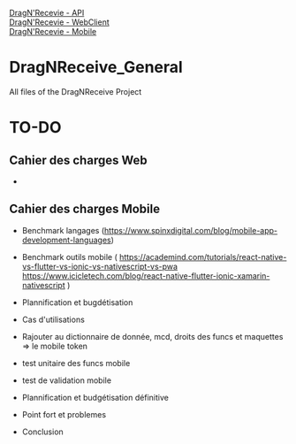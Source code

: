 [DragN'Recevie - API](https://github.com/KadenHD/DragNReceive_API/)<br>
[DragN'Recevie - WebClient](https://github.com/KadenHD/DragNReceive_WebClient/)<br>
[DragN'Recevie - Mobile](https://github.com/KadenHD/DragNReceive_Mobile/)
# DragNReceive_General
 All files of the DragNReceive Project

# TO-DO

## Cahier des charges Web
- 

## Cahier des charges Mobile
- Benchmark langages (https://www.spinxdigital.com/blog/mobile-app-development-languages)
- Benchmark outils mobile (
	https://academind.com/tutorials/react-native-vs-flutter-vs-ionic-vs-nativescript-vs-pwa
	https://www.icicletech.com/blog/react-native-flutter-ionic-xamarin-nativescript
)
- Plannification et bugdétisation
- Cas d'utilisations

- Rajouter au dictionnaire de donnée, mcd, droits des funcs et maquettes => le mobile token
- test unitaire des funcs mobile
- test de validation mobile
- Plannification et budgétisation définitive
- Point fort et problemes
- Conclusion
